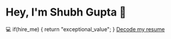 # Hey, I'm Shubh Gupta 👋

💻 if(hire_me) { return "exceptional_value"; } [Decode my resume](https://github.com/ishubhgupta/ishubhgupta/blob/main/Shubh_s_DA_Resume.pdf)

